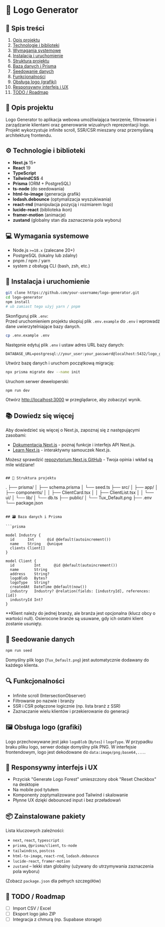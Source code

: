 # 📘 Logo Generator

## 🧭 Spis treści

1. [Opis projektu](#opis-projektu)
2. [Technologie i biblioteki](#technologie-i-biblioteki)
3. [Wymagania systemowe](#wymagania-systemowe)
4. [Instalacja i uruchomienie](#instalacja-i-uruchomienie)
5. [Struktura projektu](#struktura-projektu)
6. [Baza danych i Prisma](#baza-danych-i-prisma)
7. [Seedowanie danych](#seedowanie-danych)
8. [Funkcjonalności](#funkcjonalności)
9. [Obsługa logo (grafiki)](#obsługa-logo-grafiki)
10. [Responsywny interfejs i UX](#responsywny-interfejs-i-ux)
11. [TODO / Roadmap](#todo--roadmap)

## 📝 Opis projektu

Logo Generator to aplikacja webowa umożliwiająca tworzenie, filtrowanie i zarządzanie klientami oraz generowanie wizualnych reprezentacji logo. Projekt wykorzystuje infinite scroll, SSR/CSR mieszany oraz przemyślaną architekturę frontendu.

## ⚙️ Technologie i biblioteki

- **Next.js** 15+
- **React** 19
- **TypeScript**
- **TailwindCSS** 4
- **Prisma** (ORM + PostgreSQL)
- **ts-node** (do seedowania)
- **html-to-image** (generacja grafik)
- **lodash.debounce** (optymalizacja wyszukiwania)
- **react-rnd** (manipulacja pozycją i rozmiarem logo)
- **lucide-react** (biblioteka ikon)
- **framer-motion** (animacje)
- **zustand** (globalny stan dla zaznaczenia pola wyboru)

## 💻 Wymagania systemowe

- Node.js `>=18.x` (zalecane 20+)
- PostgreSQL (lokalny lub zdalny)
- pnpm / npm / yarn
- system z obsługą CLI (bash, zsh, etc.)

## 🚀 Instalacja i uruchomienie

```bash
git clone https://github.com/your-username/logo-generator.git
cd logo-generator
npm install
# ub zamiast tego użyj yarn / pnpm
```

Skonfiguruj plik `.env`:  
Przed uruchomieniem projektu skopiuj plik `.env.example` do `.env` i wprowadź dane uwierzytelniające bazy danych.

```bash
cp .env.example .env
```

Następnie edytuj plik `.env` i ustaw adres URL bazy danych:

```env
DATABASE_URL=postgresql://your_user:your_password@localhost:5432/logo_generator
```

Utwórz bazę danych i uruchom początkową migrację:

```bash
npx prisma migrate dev --name init
```

Uruchom serwer deweloperski:

```bash
npm run dev
```

Otwórz [http://localhost:3000](http://localhost:3000) w przeglądarce, aby zobaczyć wynik.

## 📚 Dowiedz się więcej

Aby dowiedzieć się więcej o Next.js, zapoznaj się z następującymi zasobami:

- [Dokumentacja Next.js](https://nextjs.org/docs) - poznaj funkcje i interfejs API Next.js.
- [Learn Next.js](https://nextjs.org/learn) - interaktywny samouczek Next.js.

Możesz sprawdzić [repozytorium Next.js GitHub](https://github.com/vercel/next.js) - Twoja opinia i wkład są mile widziane!

```

## 📁 Struktura projektu

```

.
├── prisma/
│ ├── schema.prisma
│ └── seed.ts
├── src/
│ ├── app/
│ ├── components/
│ │ ├── ClientCard.tsx
│ │ ├── ClientList.tsx
│ │ └── ui/
│ └── lib/
│ └── db.ts
├── public/
│ └── Tux_Default.png
├── .env
└── package.json

````

## 🗃️ Baza danych i Prisma

```prisma

model Industry {
  id      Int      @id @default(autoincrement())
  name    String   @unique
  clients Client[]
}

model Client {
  id         Int      @id @default(autoincrement())
  name       String
  address    String?
  logoBlob   Bytes?
  logoType   String?
  createdAt  DateTime @default(now())
  industry   Industry? @relation(fields: [industryId], references: [id])
  industryId Int?
}

````

\*\*Klient należy do jednej branży, ale branża jest opcjonalna (klucz obcy o wartości null).
Osierocone branże są usuwane, gdy ich ostatni klient zostanie usunięty.

## 🌱 Seedowanie danych

```bash
npm run seed
```

Domyślny plik logo (`Tux_Default.png`) jest automatycznie dodawany do każdego klienta.

## 🔍 Funkcjonalności

- Infinite scroll (IntersectionObserver)
- Filtrowanie po nazwie i branży
- SSR i CSR połączone logicznie (np. lista branż z SSR)
- Zaznaczanie wielu klientów i przekierowanie do generacji

## 🖼️ Obsługa logo (grafiki)

Logo przechowywane jest jako `logoBlob` (`Bytes`) i `logoType`. W przypadku braku pliku logo, serwer dodaje domyślny plik PNG. W interfejsie frontendowym, logo jest dekodowane do `data:image/png;base64,...`.

## 📱 Responsywny interfejs i UX

- Przycisk "Generate Logo Forest" umieszczony obok "Reset Checkbox" na desktopie
- Na mobile pod tytułem
- Komponenty zoptymalizowane pod Tailwind i skalowanie
- Płynne UX dzięki debounced input i bez przeładowań

## 📦 Zainstalowane pakiety

Lista kluczowych zależności:

- `next`, `react`, `typescript`
- `prisma`, `@prisma/client`, `ts-node`
- `tailwindcss`, `postcss`
- `html-to-image`, `react-rnd`, `lodash.debounce`
- `lucide-react`, `framer-motion`
- `zustand` – lekki stan globalny (używany do utrzymywania zaznaczenia pola wyboru)

(Zobacz `package.json` dla pełnych szczegółów)

## 🧩 TODO / Roadmap

- [ ] Import CSV / Excel
- [ ] Eksport logo jako ZIP
- [ ] Integracja z chmurą (np. Supabase storage)
